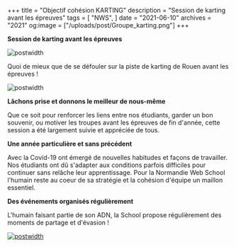 +++
title = "Objectif cohésion KARTING"
description = "Session de karting avant les épreuves"
tags = [
    "NWS",
]
date = "2021-06-10"
archives = "2021"
og:image = ["/uploads/post/Groupe_karting.png"]
+++

**Session de karting avant les épreuves**

![postwidth](/uploads/post/Groupe_karting.png)

Quoi de mieux que de se défouler sur la piste de karting de Rouen avant les épreuves ! 

<!--more-->

![postwidth](/uploads/post/Karts.png)

**Lâchons prise et donnons le meilleur de nous-même**

Que ce soit pour renforcer les liens entre nos étudiants, garder un bon souvenir,
ou motiver les troupes avant les épreuves de fin d'année, cette session a été largement suivie et appréciée de tous.

**Une année particulière et sans précédent**

Avec la Covid-19 ont émergé de nouvelles habitudes et façons de travailler.
Nos étudiants ont dû s'adapter aux conditions parfois difficiles pour continuer sans relâche leur apprentissage.
Pour la Normandie Web School l'humain reste au coeur de sa stratégie et la cohésion d'équipe un maillon essentiel.

**Des événements organisés régulièrement**

L'humain faisant partie de son ADN, la School propose régulièrement des moments de partage et d'évasion !

[![postwidth](/uploads/post/Karts_Video.png)](https://youtu.be/dpmb1ARRsmU "Normandie Web School Objectif cohésion Karting")
